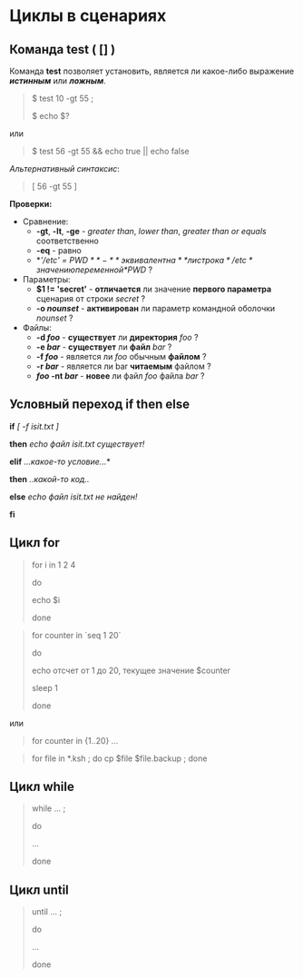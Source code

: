 # Циклы в сценариях

## Команда test ( [] )
Команда **test** позволяет установить, является ли какое-либо выражение ***истинным*** или ***ложным***.
> $ test 10 -gt 55 ;
>
> $ echo $?

или
> $ test 56 -gt 55 && echo true || echo false

*Альтернативный синтаксис*:
> [ 56 -gt 55 ]

**Проверки:**
+ Сравнение:
  + **-gt**, **-lt**, **-ge** - *greater than*, *lower than*, *greater than or equals* соответственно
  + **-eq** - равно
  + **'/etc' = $PWD** - **эквивалентна** ли строка */etc* значению переменной *$PWD* ?
+ Параметры:
   + **$1 != 'secret'** - **отличается** ли значение **первого параметра** сценария от строки *secret* ?
   + **-o *nounset*** - **активирован** ли параметр командной оболочки *nounset* ?
+ Файлы:
  + **-d *foo*** - **cуществует** ли **директория** *foo* ?
  + **-e *bar*** - **cуществует** ли **файл** *bar* ?
  + **-f *foo*** - является ли *foo* обычным **файлом** ?
  + **-r *bar*** - является ли bar **читаемым** файлом ?
  + ***foo* -nt *bar*** - **новее** ли файл *foo* файла *bar* ?

## Условный переход if then else
**if** *[ -f isit.txt ]*

  **then** *echo файл isit.txt существует!*

**elif** *...какое-то условие...**

  **then** *..какой-то код..*

**else** *echo файл isit.txt не найден!*

**fi**

## Цикл for
> for i in 1 2 4
>
> do
>
>   echo $i
>
> done

>for counter in \`seq 1 20\`
>
>do
>
>   echo отсчет от 1 до 20, текущее значение $counter
>
>   sleep 1
>
>done

или
> for counter in {1..20}
> ...

> for file in *.ksh ; do cp $file $file.backup ; done

## Цикл while
> while ... ;
>
> do
>   
>   ...
> 
>done

## Цикл until
> until ... ;
>
> do
>   
>   ...
> 
>done
